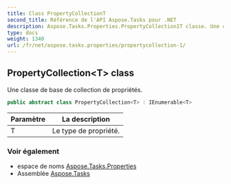 ```yaml
---
title: Class PropertyCollectionT
second_title: Référence de l'API Aspose.Tasks pour .NET
description: Aspose.Tasks.Properties.PropertyCollection1T classe. Une classe de base de collection de propriétés.
type: docs
weight: 1340
url: /fr/net/aspose.tasks.properties/propertycollection-1/
---
```

## PropertyCollection&lt;T&gt; class

Une classe de base de collection de propriétés.

```csharp
public abstract class PropertyCollection<T> : IEnumerable<T>
```

| Paramètre | La description |
| --- | --- |
| T | Le type de propriété. |

### Voir également

* espace de noms [Aspose.Tasks.Properties](../../aspose.tasks.properties/)
* Assemblée [Aspose.Tasks](../../)


